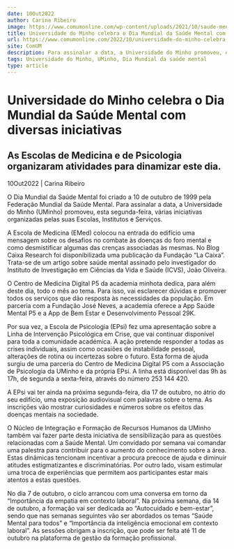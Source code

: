 ```yaml
---
date: 10Out2022
author: Carina Ribeiro
image: https://www.comumonline.com/wp-content/uploads/2021/10/saude-mental.png
title: Universidade do Minho celebra o Dia Mundial da Saúde Mental com diversas iniciativas
url: https://www.comumonline.com/2022/10/universidade-do-minho-celebra-o-dia-mundial-da-saude-mental-com-diversas-iniciativas/
site: ComUM
description: Para assinalar a data, a Universidade do Minho promoveu, esta segunda-feira, várias iniciativas sobre saúde mental, nas escolas e institutos. 
tags: Universidade do Minho, UMinho, Dia Mundial da saúde mental
type: article
---
```



# Universidade do Minho celebra o Dia Mundial da Saúde Mental com diversas iniciativas

## As Escolas de Medicina e de Psicologia organizaram atividades para dinamizar este dia.

10Out2022 | Carina Ribeiro

O Dia Mundial da Saúde Mental foi criado a 10 de outubro de 1999 pela Federação Mundial da Saúde Mental. Para assinalar a data, a Universidade do Minho (UMinho) promoveu, esta segunda-feira, várias iniciativas organizadas pelas suas Escolas, Institutos e Serviços.

A Escola de Medicina (EMed) colocou na entrada do edifício uma mensagem sobre os desafios no combate às doenças do foro mental e como desmistificar algumas das crenças associadas às mesmas. No Blog Caixa Research foi disponibilizada uma publicação da Fundação “La Caixa”. Trata-se de um artigo sobre saúde mental assinado pelo investigador do Instituto de Investigação em Ciências da Vida e Saúde (ICVS), João Oliveira.

O Centro de Medicina Digital P5 da academia minhota dedica, para além deste dia, todo o mês ao tema. Para isso, vai esclarecer dúvidas e promover todos os serviços que dão resposta às necessidades da população. Em parceria com a Fundação José Neves, a academia oferece a App Saúde Mental P5 e a App de Bem Estar e Desenvolvimento Pessoal 29K.

Por sua vez, a Escola de Psicologia (EPsi) fez uma apresentação sobre a Linha de Intervenção Psicológica em Crise, que vai continuar disponível para toda a comunidade académica. A ação pretende responder a todas as crises individuais, assim como ocasiões de instabilidade pessoal, alterações de rotina ou incertezas sobre o futuro. Esta forma de ajuda surgiu de uma parceria do Centro de Medicina Digital P5 com a Associação de Psicologia da UMinho e da própria EPsi. A linha está disponível das 9h às 17h, de segunda a sexta-feira, através do número 253 144 420.

A EPsi vai ter ainda na próxima segunda-feira, dia 17 de outubro, no átrio do seu edifício, uma exposição audiovisual com palavras sobre o tema. As inscrições vão mostrar curiosidades e números sobre os efeitos das doenças mentais na sociedade.

O Núcleo de Integração e Formação de Recursos Humanos da UMinho também vai fazer parte desta iniciativa de sensibilização para as questões relacionadas com a Saúde Mental. Um convidado por semana vai comandar uma palestra para contribuir para o aumento do conhecimento sobre a área. Estas dinâmicas tencionam incentivar a procura precoce de ajuda e diminuir atitudes estigmatizantes e discriminatórias. Por outro lado, visam estimular uma troca de experiências que permitem aos participantes estar mais atentos a estas questões.

No dia 7 de outubro, o ciclo arrancou com uma conversa em torno da “Importância da empatia em contexto laboral”. Na próxima semana, dia 14 de outubro, a formação vai ser dedicada ao “Autocuidado e bem-estar”, sendo que nas semanas seguintes vão ser abordados os temas “Saúde Mental para todos” e “Importância da inteligência emocional em contexto laboral”. As sessões obrigam a inscrição, que pode ser feita até 11 de outubro na plataforma de gestão da formação profissional.

